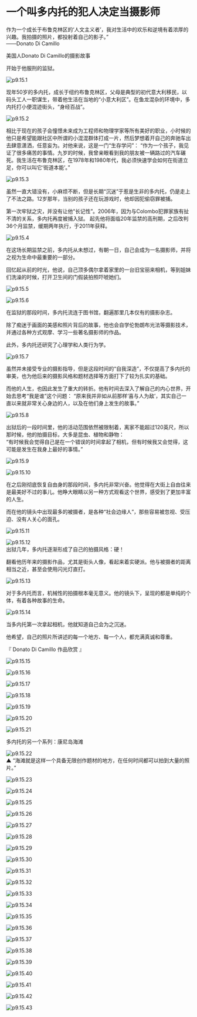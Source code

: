 # 一个叫多内托的犯人决定当摄影师

​作为一个成长于布鲁克林区的‘人文主义者’，我对生活中的欢乐和逆境有着浓厚的兴趣。我拍摄的照片，都投射着自己的影子。”  
——Donato Di Camillo

美国人Donato Di Camillo的摄影故事

开始于他服刑的监狱。

![p9.15.1](/images/9.15.1.jpg)

现年50岁的多内托，成长于纽约布鲁克林区，父母是典型的初代意大利移民，以码头工人一职谋生，带着他生活在当地的“小意大利区”。在鱼龙混杂的环境中，多内托打小便混迹街头，“身经百战”。

![p9.15.2](/images/9.15.2.jpg)

相比于现在的孩子会憧憬未来成为工程师和物理学家等所有美好的职业，小时候的他只是希望能跟社区中所谓的小混混群体打成一片，然后梦想着开自己的奔驰车出去肆意潇洒，任意妄为。对他来说，这是一门“生存学问”：
“作为一个孩子，我见证了很多痛苦的事情。九岁的时候，我曾亲眼看到我的朋友被一辆路过的汽车碾死。我生活在布鲁克林区，在1978年和1980年代，我必须快速学会如何在街道立足，你可以叫它‘街道本能’。”

![p9.15.3](/images/9.15.3.jpg)

虽然一直大错没有，小麻烦不断，但是长期“沉迷”于惹是生非的多内托，仍是走上了不法之路。12岁那年，当别的孩子还在玩游戏时，他却因犯偷窃罪被捕。

第一次牢狱之灾，并没有让他“长记性”。2006年，因为与Colombo犯罪家族有扯不清的关系，多内托再度被捕入狱。
起先他将面临20年监禁的高刑期，之后改判36个月监禁，缓期两年执行，于2011年获释。

![p9.15.4](/images/9.15.4.jpg)

在这场长期监禁之前，多内托从未想过，有朝一日，自己会成为一名摄影师，并将之视为生命中最重要的一部分。

回忆起从前的时光，他说，自己顶多偶尔拿着家里的一台旧宝丽来相机，等到姐妹们洗澡的时候，打开卫生间的门假装拍照吓唬她们。

![p9.15.5](/images/9.15.5.jpg)

![p9.15.6](/images/9.15.6.jpg)

在监狱的那段时间，多内托流连于图书馆，翻遍那里几本仅有的摄影杂志。

除了痴迷于画面的美感和照片背后的故事，他也会自学伦勃朗布光法等摄影技术，并通过各种方式观摩、学习一些著名摄影师的作品。

此外，多内托还研究了心理学和人类行为学。

![p9.15.7](/images/9.15.7.jpg)

虽然并未接受专业的摄影指导，但是这段时间的“自我深造”，不仅提高了多内托的审美，也为他后来的摄影风格和题材选择等方面打下了较为扎实的基础。

而他的人生，也因此发生了重大的转折。他有时间去深入了解自己的内心世界，开始去思考“我是谁”这个问题：
“原来我并非如从前那样‘喜与人为敌’，其实自己一直以来就非常关心身边的人，以及在他们身上发生的故事。”

![p9.15.8](/images/9.15.8.jpg)

出狱后的一段时间里，他的活动范围依然被限制着，离家不能超过120英尺，所以那时候，他的拍摄目标，大多是昆虫、植物和静物：  
“有时候我会觉得自己是在一个错误的时间拿起了相机，但有时候我又会觉得，这可能是发生在我身上最好的事情。”

![p9.15.9](/images/9.15.9.jpg)

![p9.15.10](/images/9.15.10.jpg)

在之后刚彻底恢复自由身的那段时间，多内托非常兴奋。他觉得在大街上自由往来是最美好不过的事儿。他睁大眼睛以另一种方式观看这个世界，感受到了更加丰富的人生。

而在他的镜头中出现最多的被摄者，是各种“社会边缘人”，那些容易被忽视、受压迫、没有人关心的面孔。

![p9.15.11](/images/9.15.11.jpg)

![p9.15.12](/images/9.15.12.jpg)  
出狱几年，多内托逐渐形成了自己的拍摄风格：硬！

翻看他历年来的摄影作品，尤其是街头人像，看起来着实硬派。他与被摄者的距离相当之近，甚至会使用闪光灯直打。

![p9.15.13](/images/9.15.13.jpg)

对于多内托而言，机械性的拍摄根本毫无意义。他的镜头下，呈现的都是单纯的个体，有着各种故事的生命。

![p9.15.14](/images/9.15.14.jpg)

当多内托第一次拿起相机，他就知道自己会为之沉迷。

他希望，自己的照片所讲述的每一个地方、每一个人，都充满真诚和尊重。

『 Donato Di Camillo 作品欣赏 』

![p9.15.15](/images/9.15.15.jpg)

![p9.15.16](/images/9.15.16.jpg)

![p9.15.17](/images/9.15.17.jpg)

![p9.15.18](/images/9.15.18.jpg)

![p9.15.19](/images/9.15.19.jpg)

![p9.15.20](/images/9.15.20.jpg)

![p9.15.21](/images/9.15.21.jpg)

多内托的另一个系列：康尼岛海滩

![p9.15.22](/images/9.15.22.jpg)  
▲ “海滩就是这样一个具备无限创作题材的地方，在任何时间都可以拍到大量的照片。”

![p9.15.23](/images/9.15.23.jpg)

![p9.15.24](/images/9.15.24.jpg)

![p9.15.25](/images/9.15.25.jpg)

![p9.15.26](/images/9.15.26.jpg)

![p9.15.27](/images/9.15.27.jpg)

![p9.15.28](/images/9.15.28.jpg)

![p9.15.29](/images/9.15.29.jpg)

![p9.15.30](/images/9.15.30.jpg)

![p9.15.31](/images/9.15.31.jpg)

![p9.15.32](/images/9.15.32.jpg)

![p9.15.33](/images/9.15.33.jpg)

![p9.15.34](/images/9.15.34.jpg)

![p9.15.35](/images/9.15.35.jpg)

![p9.15.36](/images/9.15.36.jpg)

![p9.15.37](/images/9.15.37.jpg)

![p9.15.38](/images/9.15.38.jpg)

![p9.15.39](/images/9.15.39.jpg)

![p9.15.40](/images/9.15.40.jpg)

![p9.15.41](/images/9.15.41.jpg)

![p9.15.42](/images/9.15.42.jpg)

![p9.15.43](/images/9.15.43.jpg)
